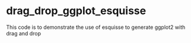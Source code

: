# drag_drop_ggplot_esquisse
This code is to demonstrate the use of esquisse to generate ggplot2 with drag and drop
